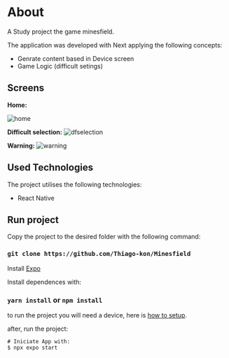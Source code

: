 # About

A Study project the game minesfield.

The application was developed with Next applying the following concepts:
<ul>
  <li>Genrate content based in Device screen</li>
  <li>Game Logic (difficult setings)</li> 
</ul>

## Screens

<b>Home:</b>

![home](https://github.com/Thiago-kon/Minesfield/blob/main/assets/design/minesfield-home.jpg)

<b>Difficult selection:</b>
![dfselection](https://github.com/Thiago-kon/Minesfield/blob/main/assets/design/minesfield-dfselection.jpg)

<b>Warning:</b>
![warning](https://github.com/Thiago-kon/Minesfield/blob/main/assets/design/minesfield-warning.jpg)


## Used Technologies
The project utilises the following technologies:
<ul>
  <li>React Native</li>
</ul>

## Run project
Copy the project to the desired folder with the following command:

### `git clone https://github.com/Thiago-kon/Minesfield`

Install [Expo](https://docs.expo.dev/get-started/installation/)

Install dependences with:

### `yarn install` or `npm install`

to run the project you will need a device, here is [how to setup](https://reactnative.dev/docs/running-on-device).

after, run the project:

```
# Iniciate App with:
$ npx expo start
```

